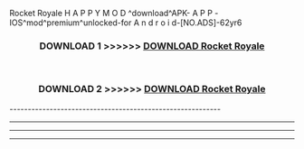  Rocket Royale  H A P P Y M O D ^download^APK- A P P -IOS^mod^premium^unlocked-for A n d r o i d-[NO.ADS]-62yr6



<div align="center">

<h3>DOWNLOAD 1 >>>>>> <a href="https://en-mod.web.app/?en= Rocket Royale ">DOWNLOAD Rocket Royale  </a></h3><br>

<h3>DOWNLOAD 2 >>>>>> <a href="https://en-mod.web.app/?en= Rocket Royale ">DOWNLOAD Rocket Royale  </a></h3>

</div>
----------------------------------------------------------

----------------------------------------------------------

----------------------------------------------------------

----------------------------------------------------------




